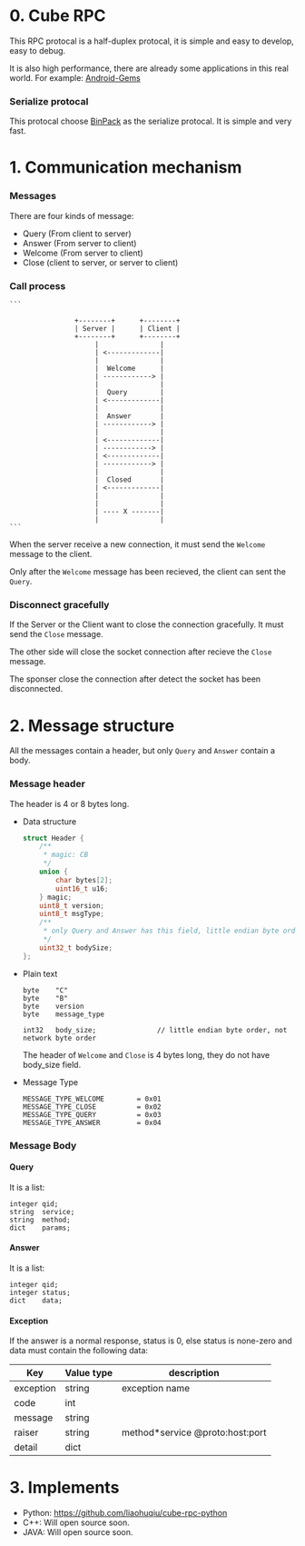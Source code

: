# 0. Cube RPC

This RPC protocal is a half-duplex protocal, it is simple and easy to develop, easy to debug.

It is also high performance, there are already some applications in this real world. For example: [Android-Gems](http://www.android-gems.com/)

### Serialize protocal

This protocal choose [BinPack](http://binpack.liaohuqiu.net/) as the serialize protocal. It is simple and very fast.

# 1. Communication mechanism


### Messages

There are four kinds of message:

*   Query   (From client to server)
*   Answer  (From server to client)
*   Welcome (From server to client)
*   Close   (client to server, or server to client)


### Call process

    ```
                
                    +--------+      +--------+
                    | Server |      | Client |
                    +--------+      +--------+
                         |               |
                         | <-------------|
                         |               |
                         |  Welcome      |
                         | ------------> |
                         |               |
                         |  Query        |
                         | <-------------|
                         |               |
                         |  Answer       |
                         | ------------> |
                         |               |
                         | <-------------|
                         | ------------> |
                         | <-------------|
                         | ------------> |
                         |               |
                         |  Closed       |
                         | <-------------|
                         |               |
                         |               |
                         | ---- X -------|
                         |               |
    ```

When the server receive a new connection, it must send the `Welcome` message to the client.

Only after the `Welcome` message has been recieved, the client can sent the `Query`.

### Disconnect gracefully

If the Server or the Client want to close the connection gracefully. It must send the `Close` message.

The other side will close the socket connection after recieve the `Close` message.

The sponser close the connection after detect the socket has been disconnected.

# 2. Message structure

All the messages contain a header, but only `Query` and `Answer` contain a body.

### Message header

The header is 4 or 8 bytes long.

* Data structure

    ```c
    struct Header {
        /**
         * magic: CB
         */
        union {
            char bytes[2];
            uint16_t u16;
        } magic;
        uint8_t version;
        uint8_t msgType;
        /**
         * only Query and Answer has this field, little endian byte order
         */
        uint32_t bodySize;
    };
    ```

* Plain text

    ```
    byte    "C"
    byte    "B"
    byte    version
    byte    message_type

    int32   body_size;               // little endian byte order, not network byte order
    ```

    The header of `Welcome` and `Close` is 4 bytes long, they do not have body_size field.

* Message Type

    ```
    MESSAGE_TYPE_WELCOME        = 0x01
    MESSAGE_TYPE_CLOSE          = 0x02
    MESSAGE_TYPE_QUERY          = 0x03
    MESSAGE_TYPE_ANSWER         = 0x04
    ```

### Message Body

#### Query

It is a list:

```
integer qid;
string  service;
string  method;
dict    params;
```

#### Answer

It is a list:

```
integer qid;
integer status;
dict    data;
```

#### Exception

If the answer is a normal response, status is 0, else status is none-zero and data must contain the following data:

|Key|Value type|description|
|---|---|---|
|exception    | string           | exception name|
|code         | int           | |
|message      | string           | |
|raiser       | string           | method*service @proto:host:port|
|detail       | dict      | |


# 3. Implements

* Python:  https://github.com/liaohuqiu/cube-rpc-python
* C++: Will open source soon.
* JAVA: Will open source soon.
